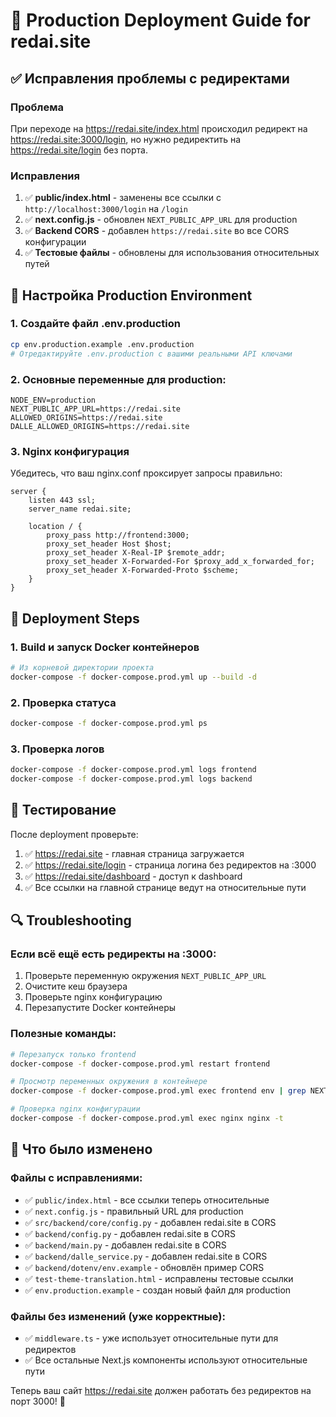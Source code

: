 # 🚀 Production Deployment Guide for redai.site

## ✅ Исправления проблемы с редиректами

### Проблема
При переходе на https://redai.site/index.html происходил редирект на https://redai.site:3000/login, но нужно редиректить на https://redai.site/login без порта.

### Исправления
1. ✅ **public/index.html** - заменены все ссылки с `http://localhost:3000/login` на `/login`
2. ✅ **next.config.js** - обновлен `NEXT_PUBLIC_APP_URL` для production
3. ✅ **Backend CORS** - добавлен `https://redai.site` во все CORS конфигурации
4. ✅ **Тестовые файлы** - обновлены для использования относительных путей

## 🔧 Настройка Production Environment

### 1. Создайте файл .env.production
```bash
cp env.production.example .env.production
# Отредактируйте .env.production с вашими реальными API ключами
```

### 2. Основные переменные для production:
```env
NODE_ENV=production
NEXT_PUBLIC_APP_URL=https://redai.site
ALLOWED_ORIGINS=https://redai.site
DALLE_ALLOWED_ORIGINS=https://redai.site
```

### 3. Nginx конфигурация
Убедитесь, что ваш nginx.conf проксирует запросы правильно:
```nginx
server {
    listen 443 ssl;
    server_name redai.site;
    
    location / {
        proxy_pass http://frontend:3000;
        proxy_set_header Host $host;
        proxy_set_header X-Real-IP $remote_addr;
        proxy_set_header X-Forwarded-For $proxy_add_x_forwarded_for;
        proxy_set_header X-Forwarded-Proto $scheme;
    }
}
```

## 🔧 Deployment Steps

### 1. Build и запуск Docker контейнеров
```bash
# Из корневой директории проекта
docker-compose -f docker-compose.prod.yml up --build -d
```

### 2. Проверка статуса
```bash
docker-compose -f docker-compose.prod.yml ps
```

### 3. Проверка логов
```bash
docker-compose -f docker-compose.prod.yml logs frontend
docker-compose -f docker-compose.prod.yml logs backend
```

## 🧪 Тестирование

После deployment проверьте:
1. ✅ https://redai.site - главная страница загружается
2. ✅ https://redai.site/login - страница логина без редиректов на :3000
3. ✅ https://redai.site/dashboard - доступ к dashboard
4. ✅ Все ссылки на главной странице ведут на относительные пути

## 🔍 Troubleshooting

### Если всё ещё есть редиректы на :3000:
1. Проверьте переменную окружения `NEXT_PUBLIC_APP_URL`
2. Очистите кеш браузера
3. Проверьте nginx конфигурацию
4. Перезапустите Docker контейнеры

### Полезные команды:
```bash
# Перезапуск только frontend
docker-compose -f docker-compose.prod.yml restart frontend

# Просмотр переменных окружения в контейнере
docker-compose -f docker-compose.prod.yml exec frontend env | grep NEXT_PUBLIC

# Проверка nginx конфигурации
docker-compose -f docker-compose.prod.yml exec nginx nginx -t
```

## 📝 Что было изменено

### Файлы с исправлениями:
- ✅ `public/index.html` - все ссылки теперь относительные
- ✅ `next.config.js` - правильный URL для production
- ✅ `src/backend/core/config.py` - добавлен redai.site в CORS
- ✅ `backend/config.py` - добавлен redai.site в CORS
- ✅ `backend/main.py` - добавлен redai.site в CORS
- ✅ `backend/dalle_service.py` - добавлен redai.site в CORS
- ✅ `backend/dotenv/env.example` - обновлён пример CORS
- ✅ `test-theme-translation.html` - исправлены тестовые ссылки
- ✅ `env.production.example` - создан новый файл для production

### Файлы без изменений (уже корректные):
- ✅ `middleware.ts` - уже использует относительные пути для редиректов
- ✅ Все остальные Next.js компоненты используют относительные пути

Теперь ваш сайт https://redai.site должен работать без редиректов на порт 3000! 🎉 